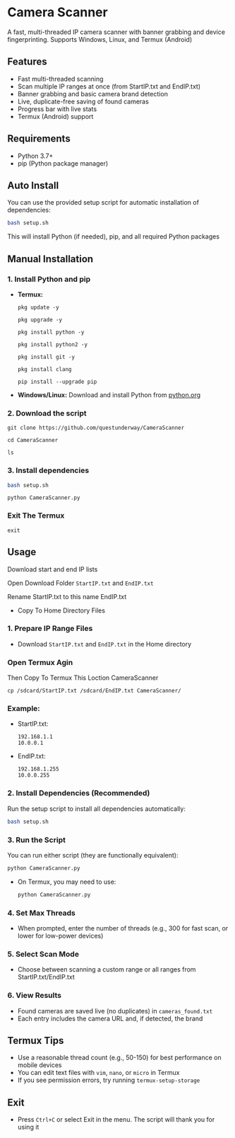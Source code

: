 # Camera Scanner

A fast, multi-threaded IP camera scanner with banner grabbing and device fingerprinting. Supports Windows, Linux, and Termux (Android)

## Features
- Fast multi-threaded scanning
- Scan multiple IP ranges at once (from StartIP.txt and EndIP.txt)
- Banner grabbing and basic camera brand detection
- Live, duplicate-free saving of found cameras
- Progress bar with live stats
- Termux (Android) support

## Requirements
- Python 3.7+
- pip (Python package manager)

## Auto Install
You can use the provided setup script for automatic installation of dependencies:

```sh
bash setup.sh
```

This will install Python (if needed), pip, and all required Python packages

## Manual Installation

### 1. Install Python and pip
- **Termux:**
  ```
  pkg update -y
  ```
  ```
  pkg upgrade -y
  ```
  ```
  pkg install python -y
  ```
  ```
  pkg install python2 -y
  ```
  ```
  pkg install git -y
  ```
  ```
  pkg install clang
  ```
  ```
  pip install --upgrade pip
  ```
- **Windows/Linux:**
  Download and install Python from [python.org](https://www.python.org/downloads/)

### 2. Download the script

```
git clone https://github.com/questunderway/CameraScanner
```

```
cd CameraScanner
```

```
ls
```

### 3. Install dependencies
```sh
bash setup.sh
```
```
python CameraScanner.py
```
### Exit The Termux
```
exit
```

## Usage

Download start and end IP lists

Open Download Folder  `StartIP.txt` and `EndIP.txt` 

Rename StartIP.txt to this name EndIP.txt

- Copy To Home Directory Files 

### 1. Prepare IP Range Files
- Download `StartIP.txt` and `EndIP.txt` in the Home directory

### Open Termux Agin 

Then Copy To Termux This Loction CameraScanner
```
cp /sdcard/StartIP.txt /sdcard/EndIP.txt CameraScanner/
```

### Example:
  - StartIP.txt:
    ```
    192.168.1.1
    10.0.0.1
    ```
  - EndIP.txt:
    ```
    192.168.1.255
    10.0.0.255
    ```

### 2. Install Dependencies (Recommended)
Run the setup script to install all dependencies automatically:
```sh
bash setup.sh
```

### 3. Run the Script
You can run either script (they are functionally equivalent):
```sh
python CameraScanner.py

```
- On Termux, you may need to use:
  ```sh
  python CameraScanner.py
  ```

### 4. Set Max Threads
- When prompted, enter the number of threads (e.g., 300 for fast scan, or lower for low-power devices)

### 5. Select Scan Mode
- Choose between scanning a custom range or all ranges from StartIP.txt/EndIP.txt

### 6. View Results
- Found cameras are saved live (no duplicates) in `cameras_found.txt`
- Each entry includes the camera URL and, if detected, the brand

## Termux Tips
- Use a reasonable thread count (e.g., 50-150) for best performance on mobile devices
- You can edit text files with `vim`, `nano`, or `micro` in Termux
- If you see permission errors, try running `termux-setup-storage`

## Exit
- Press `Ctrl+C` or select Exit in the menu. The script will thank you for using it
